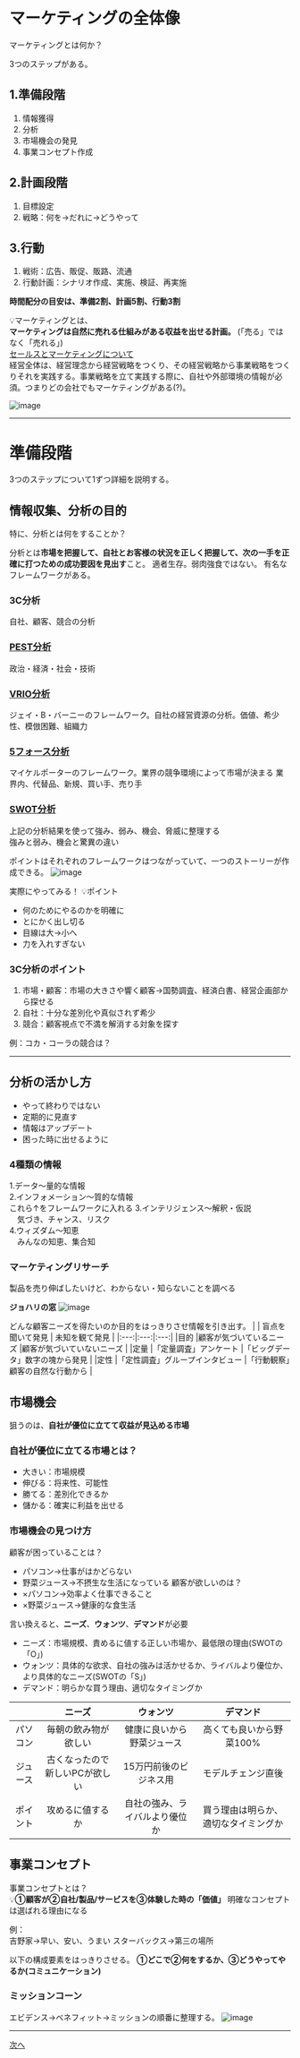 # マーケティングの全体像
マーケティングとは何か？

3つのステップがある。
## 1.準備段階
1. 情報獲得
2. 分析
3. 市場機会の発見
4. 事業コンセプト作成
   
## 2.計画段階
1. 目標設定  
2. 戦略：何を→だれに→どうやって
  
## 3.行動
1. 戦術：広告、販促、販路、流通
2. 行動計画：シナリオ作成、実施、検証、再実施

**時間配分の目安は、準備2割、計画5割、行動3割**

💡マーケティングとは、  
**マーケティングは自然に売れる仕組みがある収益を出せる計画。** (「売る」ではなく「売れる」)  
[セールスとマーケティングについて](https://www.processexcellencenetwork.com/innovation/articles/peter-drucker-on-sales-and-marketing)  
経営全体は、経営理念から経営戦略をつくり、その経営戦略から事業戦略をつくりそれを実践する。事業戦略を立て実践する際に、自社や外部環境の情報が必須。つまりどの会社でもマーケティングがある(?)。
  
![image](https://github.com/user-attachments/assets/a1717307-8f6b-4d71-bc28-88eaf76f735f)

----

# 準備段階
3つのステップについて1ずつ詳細を説明する。

## 情報収集、分析の目的
特に、分析とは何をすることか？

分析とは**市場を把握して、自社とお客様の状況を正しく把握して、次の一手を正確に打つための成功要因を見出す**こと。
適者生存。弱肉強食ではない。
有名なフレームワークがある。

### 3C分析
自社、顧客、競合の分析  

### [PEST分析](https://www.utokyo-ipc.co.jp/column/pest-analysis/)
政治・経済・社会・技術  
 
### [VRIO分析](https://infinity-agent.co.jp/lab/vrio-analysis/)
ジェイ・B・バーニーのフレームワーク。自社の経営資源の分析。価値、希少性、模倣困難、組織力  
  
### [5フォース分析](https://www.sbbit.jp/article/cont1/29561 )
マイケルポーターのフレームワーク。業界の競争環境によって市場が決まる
業界内、代替品、新規、買い手、売り手  
 
### [SWOT分析](https://www.seraku.co.jp/tectec-note/industry/swot_analysis/)
上記の分析結果を使って強み、弱み、機会、脅威に整理する  
強みと弱み、機会と驚異の違い
  
ポイントはそれぞれのフレームワークはつながっていて、一つのストーリーが作成できる。
![image](https://github.com/user-attachments/assets/f014d553-7aea-40f7-afc1-f14c67d9cfcb)
  
実際にやってみる！
💡ポイント
- 何のためにやるのかを明確に
- とにかく出し切る
- 目線は大→小へ
- 力を入れすぎない

### 3C分析のポイント
1. 市場・顧客：市場の大きさや響く顧客→国勢調査、経済白書、経営企画部から探せる
2. 自社：十分な差別化や真似されず希少
3. 競合：顧客視点で不満を解消する対象を探す
  
例：コカ・コーラの競合は？  

----

## 分析の活かし方
- やって終わりではない
- 定期的に見直す
- 情報はアップデート
- 困った時に出せるように
  
### 4種類の情報  
1.データ～量的な情報  
2.インフォメーション～質的な情報  
これら↑をフレームワークに入れる
3.インテリジェンス～解釈・仮説  
　気づき、チャンス、リスク  
4.ウィズダム～知恵  
　みんなの知恵、集合知  

### マーケティングリサーチ
製品を売り伸ばしたいけど、わからない・知らないことを調べる  

**ジョハリの窓**
![image](https://github.com/user-attachments/assets/f85b7689-513a-4f2e-96a1-6d704585ec07)

どんな顧客ニーズを得たいのか目的をはっきりさせ情報を引き出す。
|  | 盲点を聞いて発見 | 未知を観て発見 |
|:---:|:---:|:---:|
|目的 |顧客が気づいているニーズ |顧客が気づいていないニーズ |
|定量 |「定量調査」アンケート |「ビッグデータ」数字の塊から発見 |
|定性 |「定性調査」グループインタビュー |「行動観察」顧客の自然な行動から |

## 市場機会
狙うのは、**自社が優位に立てて収益が見込める市場**

### 自社が優位に立てる市場とは？
- 大きい：市場規模
- 伸びる：将来性、可能性
- 勝てる：差別化できるか
- 儲かる：確実に利益を出せる

### 市場機会の見つけ方
顧客が困っていることは？
- パソコン→仕事がはかどらない
- 野菜ジュース→不摂生な生活になっている
顧客が欲しいのは？
- ×パソコン→効率よく仕事できること
- ×野菜ジュース→健康的な食生活

言い換えると、**ニーズ**、**ウォンツ**、**デマンド**が必要
- ニーズ：市場規模、責めるに値する正しい市場か、最低限の理由(SWOTの「O」)  
- ウォンツ：具体的な欲求、自社の強みは活かせるか、ライバルより優位か、より具体的なニーズ(SWOTの「S」)  
- デマンド：明らかな買う理由、適切なタイミングか  

|  | ニーズ | ウォンツ | デマンド |
|:---:|:---:|:---:|:---:|
|パソコン |毎朝の飲み物が欲しい |健康に良いから野菜ジュース |高くても良いから野菜100% |
|ジュース |古くなったので新しいPCが欲しい |15万円前後のビジネス用 |モデルチェンジ直後 |
|ポイント |攻めるに値するか |自社の強み、ライバルより優位か |買う理由は明らか、適切なタイミングか |

## 事業コンセプト
事業コンセプトとは？  
💡**①顧客が②自社/製品/サービスを③体験した時の「価値」**
明確なコンセプトは選ばれる理由になる

例：  
吉野家→早い、安い、うまい
スターバックス→第三の場所

以下の構成要素をはっきりさせる。
**①どこで②何をするか、③どうやってやるか(コミュニケーション)**

### ミッションコーン
エビデンス→ベネフィット→ミッションの順番に整理する。
![image](https://github.com/user-attachments/assets/2d37f9c4-ab72-4567-862d-fb850e30fe4b)


----
[次へ](https://github.com/yutowac/study/blob/main/marketing2_planning.md)
